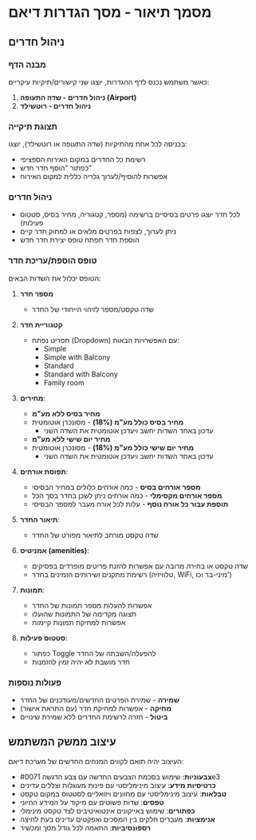 # מסמך תיאור - מסך הגדרות דיאם

## ניהול חדרים

### מבנה הדף
כאשר משתמש נכנס לדף ההגדרות, יוצגו שני קישורים/תיקיות עיקריים:
1. **ניהול חדרים - שדה התעופה (Airport)**
2. **ניהול חדרים - רוטשילד**

### תצוגת תיקייה
בכניסה לכל אחת מהתיקיות (שדה התעופה או רוטשילד), יוצגו:
- רשימת כל החדרים במקום האירוח הספציפי
- כפתור "הוסף חדר חדש"
- אפשרות להוסיף/לערוך גלריה כללית למקום האירוח

### ניהול חדרים
* לכל חדר יוצגו פרטים בסיסיים ברשימה (מספר, קטגוריה, מחיר בסיס, סטטוס פעילות)
* ניתן לערוך, לצפות בפרטים מלאים או למחוק חדר קיים
* הוספת חדר תפתח טופס יצירת חדר חדש

### טופס הוספת/עריכת חדר
הטופס יכלול את השדות הבאים:

1. **מספר חדר**
   * שדה טקסט/מספר לזיהוי הייחודי של החדר

2. **קטגוריית חדר**
   * תפריט נפתח (Dropdown) עם האפשרויות הבאות:
     - Simple
     - Simple with Balcony
     - Standard
     - Standard with Balcony
     - Family room

3. **מחירים**:
   * **מחיר בסיס ללא מע"מ**
   * **מחיר בסיס כולל מע"מ (18%)** - מסונכרן אוטומטית
     - עדכון באחד השדות יחשב ויעדכן אוטומטית את השדה השני
   * **מחיר יום שישי ללא מע"מ**
   * **מחיר יום שישי כולל מע"מ (18%)** - מסונכרן אוטומטית
     - עדכון באחד השדות יחשב ויעדכן אוטומטית את השדה השני

4. **תפוסת אורחים**:
   * **מספר אורחים בסיס** - כמה אורחים כלולים במחיר הבסיסי
   * **מספר אורחים מקסימלי** - כמה אורחים ניתן לשכן בחדר בסך הכל
   * **תוספת עבור כל אורח נוסף** - עלות לכל אורח מעבר למספר הבסיסי

5. **תיאור החדר**:
   * שדה טקסט מורחב לתיאור מפורט של החדר

6. **אמניטיס (amenities)**:
   * שדה טקסט או בחירה מרובה עם אפשרות להזנת פריטים מופרדים בפסיקים
   * רשימת מתקנים ושירותים הזמינים בחדר (טלוויזיה, WiFi, מיני-בר וכו')

7. **תמונות**:
   * אפשרות להעלות מספר תמונות של החדר
   * תצוגה מקדימה של התמונות שהועלו
   * אפשרות למחיקת תמונות קיימות

8. **סטטוס פעילות**:
   * כפתור Toggle להפעלה/השבתה של החדר
   * חדר מושבת לא יהיה זמין להזמנות

### פעולות נוספות
* **שמירה** - שמירת הפרטים החדשים/מעודכנים של החדר
* **מחיקה** - אפשרות למחיקת חדר (עם התראת אישור)
* **ביטול** - חזרה לרשימת החדרים ללא שמירת שינויים

## עיצוב ממשק המשתמש
העיצוב יהיה תואם לקווים המנחים החדשים של מערכת דיאם:

* **צבעוניות**: שימוש בסכמת הצבעים החדשה עם צבע הדגשה #0071e3
* **כרטיסיות מידע**: עיצוב מינימליסטי עם פינות מעוגלות וצללים עדינים
* **טבלאות**: עיצוב מינימליסטי עם מחוונים ויזואליים לסטטוס במקום טקסט
* **טפסים**: שדות פשוטים עם מיקוד על המידע החיוני
* **כפתורים**: שימוש באייקונים אינטואיטיבים לצד טקסט מינימלי
* **אנימציות**: מעברים חלקים בין המסכים ואפקטים עדינים בעת לחיצה
* **רספונסיביות**: התאמה לכל גודל מסך ומכשיר 